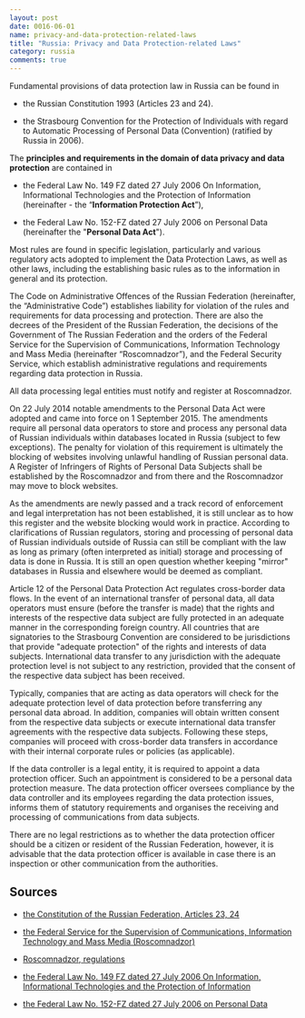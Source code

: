 ```yaml
---
layout: post
date: 0016-06-01
name: privacy-and-data-protection-related-laws
title: "Russia: Privacy and Data Protection-related Laws"
category: russia
comments: true
---
```


Fundamental provisions of data protection law in Russia can be found in 

  - the Russian Constitution 1993 (Articles 23 and 24).

  - the Strasbourg Convention for the Protection of Individuals with regard to Automatic Processing of Personal Data (Convention) (ratified by Russia in 2006).  

The **principles and requirements in the domain of data privacy and data protection** are contained in 

  - the Federal Law No. 149 FZ dated 27 July 2006 On Information, Informational Technologies and the Protection of Information (hereinafter - the “**Information Protection Act**”), 

  - the Federal Law No. 152-FZ dated 27 July 2006 on Personal Data (hereinafter the "**Personal Data Act**"). 

Most rules are found in specific legislation, particularly and various regulatory acts adopted to implement the Data Protection Laws, as well as other laws, including the establishing basic rules as to the information in general and its protection. 

The Code on Administrative Offences of the Russian Federation (hereinafter, the “Administrative Code”) establishes liability for violation of the rules and requirements for data processing and protection. There are also the decrees of the President of the Russian Federation, the decisions of the Government of The Russian Federation and the orders of the Federal Service for the Supervision of Communications, Information Technology and Mass Media (hereinafter “Roscomnadzor”), and the Federal Security Service, which establish administrative regulations and requirements regarding data protection in Russia.

All data processing legal entities must notify and register at Roscomnadzor. 


On 22 July 2014 notable amendments to the Personal Data Act were adopted and came into force on 1 September 2015. The amendments require all personal data operators to store and process any personal data of Russian individuals within databases located in Russia (subject to few exceptions). The penalty for violation of this requirement is ultimately the blocking of websites involving unlawful handling of Russian personal data. A Register of Infringers of Rights of Personal Data Subjects shall be established by the Roscomnadzor and from there and the Roscomnadzor may move to block websites.

As the amendments are newly passed and a track record of enforcement and legal interpretation has not been established, it is still unclear as to how this register and the website blocking would work in practice. According to clarifications of Russian regulators, storing and processing of personal data of Russian individuals outside of Russia can still be compliant with the law as long as primary (often interpreted as initial) storage and processing of data is done in Russia. It is still an open question whether keeping "mirror" databases in Russia and elsewhere would be deemed as compliant.

Article 12 of the Personal Data Protection Act regulates cross-border data flows. In the event of an international transfer of personal data, all data operators must ensure (before the transfer is made) that the rights and interests of the respective data subject are fully protected in an adequate manner in the corresponding foreign country. All countries that are signatories to the Strasbourg Convention are considered to be jurisdictions that provide "adequate protection" of the rights and interests of data subjects. International data transfer to any jurisdiction with the adequate protection level is not subject to any restriction, provided that the consent of the respective data subject has been received.

Typically, companies that are acting as data operators will check for the adequate protection level of data protection before transferring any personal data abroad. In addition, companies will obtain written consent from the respective data subjects or execute international data transfer agreements with the respective data subjects. Following these steps, companies will proceed with cross-border data transfers in accordance with their internal corporate rules or policies (as applicable).


If the data controller is a legal entity, it is required to appoint a data protection officer. Such an appointment is considered to be a personal data protection measure. The data protection officer oversees compliance by the data controller and its employees regarding the data protection issues, informs them of statutory requirements and organises the receiving and processing of communications from data subjects.

There are no legal restrictions as to whether the data protection officer should be a citizen or resident of the Russian Federation, however, it is advisable that the data protection officer is available in case there is an inspection or other communication from the authorities.


## Sources

  - [the Constitution of the Russian Federation, Articles 23, 24](http://www.constitution.ru/en/10003000-03.htm)
  
  - [the Federal Service for the Supervision of Communications, Information Technology and Mass Media (Roscomnadzor)](http://eng.rkn.gov.ru/)
  
  - [Roscomnadzor, regulations](http://eng.pd.rkn.gov.ru/)

  - [the Federal Law No. 149 FZ dated 27 July 2006 On Information, Informational Technologies and the Protection of Information](https://www.wto.org/english/thewto_e/acc_e/rus_e/WTACCRUS48A5_LEG_119.pdf)
  
  - [the Federal Law No. 152-FZ dated 27 July 2006 on Personal Data](https://iapp.org/media/pdf/knowledge_center/Russian_Federal_Law_on_Personal_Data.pdf)
